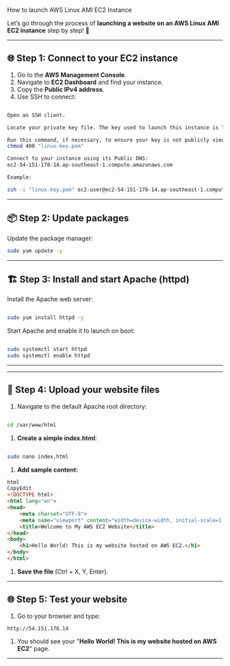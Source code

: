 How to launch AWS Linux AMI EC2 Instance

Let’s go through the process of **launching a website on an AWS Linux AMI EC2 instance** step by step! 🚀

---

## 🌐 **Step 1: Connect to your EC2 instance**

1. Go to the **AWS Management Console**.
2. Navigate to **EC2 Dashboard** and find your instance.
3. Copy the **Public IPv4 address**.
4. Use SSH to connect:

```bash

Open an SSH client.

Locate your private key file. The key used to launch this instance is linux-key.pem

Run this command, if necessary, to ensure your key is not publicly viewable.
chmod 400 "linux-key.pem"

Connect to your instance using its Public DNS:
ec2-54-151-178-14.ap-southeast-1.compute.amazonaws.com

Example:

ssh -i "linux-key.pem" ec2-user@ec2-54-151-178-14.ap-southeast-1.compute.amazonaws.com

```

---

## 📦 **Step 2: Update packages**

Update the package manager:

```bash
sudo yum update -y

```

---

## 🏗️ **Step 3: Install and start Apache (httpd)**

Install the Apache web server:

```bash

sudo yum install httpd -y

```

Start Apache and enable it to launch on boot:

```bash

sudo systemctl start httpd
sudo systemctl enable httpd

```

---

---

## 📂 **Step 4: Upload your website files**

1. Navigate to the default Apache root directory:

```bash

cd /var/www/html

```

1. **Create a simple index.html**:

```bash

sudo nano index.html

```

1. **Add sample content:**

```html
html
CopyEdit
<!DOCTYPE html>
<html lang="en">
<head>
    <meta charset="UTF-8">
    <meta name="viewport" content="width=device-width, initial-scale=1.0">
    <title>Welcome to My AWS EC2 Website</title>
</head>
<body>
    <h1>Hello World! This is my website hosted on AWS EC2.</h1>
</body>
</html>

```

1. **Save the file** (Ctrl + X, Y, Enter).

---

## 🌐 **Step 5: Test your website**

1. Go to your browser and type:

```
http://54.151.178.14
```

1. You should see your "**Hello World! This is my website hosted on AWS EC2**" page.

---
